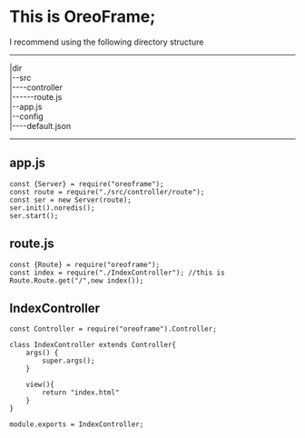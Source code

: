 # This is OreoFrame;
I recommend using the following directory structure <br>
***
|dir<br>
|--src<br>
|----controller<br>
|------route.js<br>
|--app.js<br>
|--config<br>
|----default.json<br>
***

## app.js
``` 
const {Server} = require("oreoframe");
const route = require("./src/controller/route");
const ser = new Server(route);
ser.init().noredis();
ser.start();
```
## route.js
```
const {Route} = require("oreoframe");
const index = require("./IndexController"); //this is 
Route.Route.get("/",new index());
```
## IndexController
```
const Controller = require("oreoframe").Controller;

class IndexController extends Controller{
    args() {
        super.args();
    }

    view(){
        return "index.html"
    }
}

module.exports = IndexController;
```

